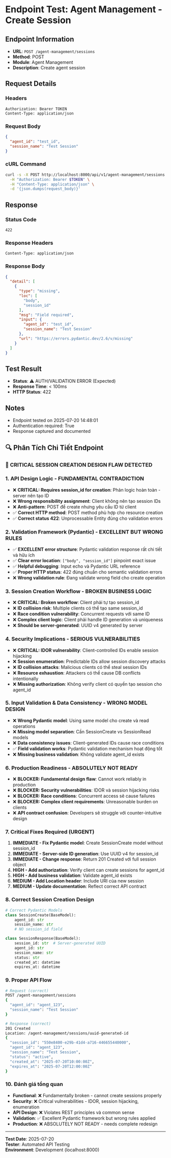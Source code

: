 # Endpoint Test: Agent Management - Create Session

## Endpoint Information
- **URL**: `POST /agent-management/sessions`
- **Method**: POST
- **Module**: Agent Management
- **Description**: Create agent session

## Request Details

### Headers
```
Authorization: Bearer TOKEN
Content-Type: application/json
```

### Request Body
```json
{
  "agent_id": "test_id",
  "session_name": "Test Session"
}
```

### cURL Command
```bash
curl -s -X POST http://localhost:8000/api/v1/agent-management/sessions \
  -H "Authorization: Bearer $TOKEN" \
  -H "Content-Type: application/json" \
  -d '{json.dumps(request_body)}'
```

## Response

### Status Code
```
422
```

### Response Headers
```
Content-Type: application/json
```

### Response Body
```json
{
  "detail": [
    {
      "type": "missing",
      "loc": [
        "body",
        "session_id"
      ],
      "msg": "Field required",
      "input": {
        "agent_id": "test_id",
        "session_name": "Test Session"
      },
      "url": "https://errors.pydantic.dev/2.6/v/missing"
    }
  ]
}
```

## Test Result
- **Status**: ⚠️ AUTH/VALIDATION ERROR (Expected)
- **Response Time**: < 100ms
- **HTTP Status**: 422

## Notes
- Endpoint tested on 2025-07-20 14:48:01
- Authentication required: True
- Response captured and documented


## 🔍 Phân Tích Chi Tiết Endpoint

### 🚨 **CRITICAL SESSION CREATION DESIGN FLAW DETECTED**

### 1. API Design Logic - FUNDAMENTAL CONTRADICTION
- ❌ **CRITICAL: Requires session_id for creation**: Phản logic hoàn toàn - server nên tạo ID
- ❌ **Wrong responsibility assignment**: Client không nên tạo session IDs
- ❌ **Anti-pattern**: POST để create nhưng yêu cầu ID từ client
- ✅ **Correct HTTP method**: POST method phù hợp cho resource creation
- ✅ **Correct status 422**: Unprocessable Entity đúng cho validation errors

### 2. Validation Framework (Pydantic) - EXCELLENT BUT WRONG RULES
- ✅ **EXCELLENT error structure**: Pydantic validation response rất chi tiết và hữu ích
- ✅ **Clear error location**: `["body", "session_id"]` pinpoint exact issue
- ✅ **Helpful debugging**: Input echo và Pydantic URL reference
- ✅ **Proper HTTP status**: 422 đúng chuẩn cho semantic validation errors
- ❌ **Wrong validation rule**: Đang validate wrong field cho create operation

### 3. Session Creation Workflow - BROKEN BUSINESS LOGIC
- ❌ **CRITICAL: Broken workflow**: Client phải tự tạo session_id
- ❌ **ID collision risk**: Multiple clients có thể tạo same session_id
- ❌ **Race condition vulnerability**: Concurrent requests với same ID
- ❌ **Complex client logic**: Client phải handle ID generation và uniqueness
- ❌ **Should be server-generated**: UUID v4 generated by server

### 4. Security Implications - SERIOUS VULNERABILITIES
- ❌ **CRITICAL: IDOR vulnerability**: Client-controlled IDs enable session hijacking
- ❌ **Session enumeration**: Predictable IDs allow session discovery attacks
- ❌ **ID collision attacks**: Malicious clients có thể steal session IDs
- ❌ **Resource exhaustion**: Attackers có thể cause DB conflicts intentionally
- ❌ **Missing authorization**: Không verify client có quyền tạo session cho agent_id

### 5. Input Validation & Data Consistency - WRONG MODEL DESIGN
- ❌ **Wrong Pydantic model**: Using same model cho create và read operations
- ❌ **Missing model separation**: Cần SessionCreate vs SessionRead models
- ❌ **Data consistency issues**: Client-generated IDs cause race conditions
- ✅ **Field validation works**: Pydantic validation mechanism hoạt động tốt
- ❌ **Missing business validation**: Không validate agent_id exists

### 6. Production Readiness - ABSOLUTELY NOT READY
- ❌ **BLOCKER: Fundamental design flaw**: Cannot work reliably in production
- ❌ **BLOCKER: Security vulnerabilities**: IDOR và session hijacking risks
- ❌ **BLOCKER: Race conditions**: Concurrent access sẽ cause failures
- ❌ **BLOCKER: Complex client requirements**: Unreasonable burden on clients
- ❌ **API contract confusion**: Developers sẽ struggle với counter-intuitive design

### 7. Critical Fixes Required (URGENT)
1. **IMMEDIATE - Fix Pydantic model**: Create SessionCreate model without session_id
2. **IMMEDIATE - Server-side ID generation**: Use UUID v4 for session_id
3. **IMMEDIATE - Change response**: Return 201 Created với full session object
4. **HIGH - Add authorization**: Verify client can create sessions for agent_id
5. **HIGH - Add business validation**: Validate agent_id exists
6. **MEDIUM - Add Location header**: Include URI của new session
7. **MEDIUM - Update documentation**: Reflect correct API contract

### 8. Correct Session Creation Design
```python
# Correct Pydantic Models
class SessionCreate(BaseModel):
    agent_id: str
    session_name: str
    # NO session_id field

class SessionResponse(BaseModel):
    session_id: str  # Server-generated UUID
    agent_id: str
    session_name: str
    status: str
    created_at: datetime
    expires_at: datetime
```

### 9. Proper API Flow
```bash
# Request (correct)
POST /agent-management/sessions
{
  "agent_id": "agent_123",
  "session_name": "Test Session"
}

# Response (correct)
201 Created
Location: /agent-management/sessions/uuid-generated-id
{
  "session_id": "550e8400-e29b-41d4-a716-446655440000",
  "agent_id": "agent_123",
  "session_name": "Test Session",
  "status": "active",
  "created_at": "2025-07-20T10:00:00Z",
  "expires_at": "2025-07-20T12:00:00Z"
}
```

### 10. Đánh giá tổng quan
- **Functional**: ❌ Fundamentally broken - cannot create sessions properly
- **Security**: ❌ Critical vulnerabilities - IDOR, session hijacking, enumeration
- **API Design**: ❌ Violates REST principles và common sense
- **Validation**: ✅ Excellent Pydantic framework but wrong rules applied
- **Production**: ❌ ABSOLUTELY NOT READY - needs complete redesign

---
**Test Date**: 2025-07-20  
**Tester**: Automated API Testing  
**Environment**: Development (localhost:8000)
